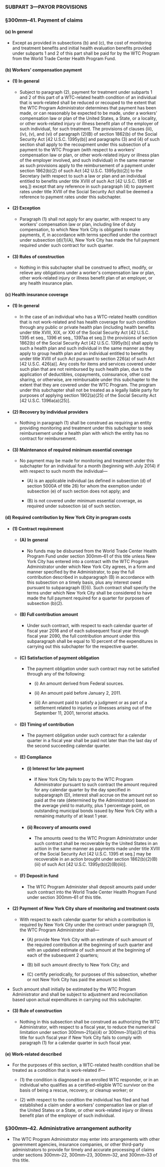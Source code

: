### SUBPART 3—PAYOR PROVISIONS

### §300mm–41. Payment of claims
#### (a) In general
* Except as provided in subsections (b) and (c), the cost of monitoring and treatment benefits and initial health evaluation benefits provided under subparts 1 and 2 of this part shall be paid for by the WTC Program from the World Trade Center Health Program Fund.

#### (b) Workers' compensation payment
* #### (1) In general
  * Subject to paragraph (2), payment for treatment under subparts 1 and 2 of this part of a WTC-related health condition of an individual that is work-related shall be reduced or recouped to the extent that the WTC Program Administrator determines that payment has been made, or can reasonably be expected to be made, under a workers' compensation law or plan of the United States, a State, or a locality, or other work-related injury or illness benefit plan of the employer of such individual, for such treatment. The provisions of clauses (iii), (iv), (v), and (vi) of paragraph (2)(B) of section 1862(b) of the Social Security Act [42 U.S.C. 1395y(b)] and paragraphs (3) and (4) of such section shall apply to the recoupment under this subsection of a payment to the WTC Program (with respect to a workers' compensation law or plan, or other work-related injury or illness plan of the employer involved, and such individual) in the same manner as such provisions apply to the reimbursement of a payment under section 1862(b)(2) of such Act [42 U.S.C. 1395y(b)(2)] to the Secretary (with respect to such a law or plan and an individual entitled to benefits under title XVIII of such Act [42 U.S.C. 1395 et seq.]) except that any reference in such paragraph (4) to payment rates under title XVIII of the Social Security Act shall be deemed a reference to payment rates under this subchapter.

* #### (2) Exception
  * Paragraph (1) shall not apply for any quarter, with respect to any workers' compensation law or plan, including line of duty compensation, to which New York City is obligated to make payments, if, in accordance with terms specified under the contract under subsection (d)(1)(A), New York City has made the full payment required under such contract for such quarter.

* #### (3) Rules of construction
  * Nothing in this subchapter shall be construed to affect, modify, or relieve any obligations under a worker's compensation law or plan, other work-related injury or illness benefit plan of an employer, or any health insurance plan.

#### (c) Health insurance coverage
* #### (1) In general
  * In the case of an individual who has a WTC-related health condition that is not work-related and has health coverage for such condition through any public or private health plan (including health benefits under title XVIII, XIX, or XXI of the Social Security Act [42 U.S.C. 1395 et seq., 1396 et seq., 1397aa et seq.]) the provisions of section 1862(b) of the Social Security Act [42 U.S.C. 1395y(b)] shall apply to such a health plan and such individual in the same manner as they apply to group health plan and an individual entitled to benefits under title XVIII of such Act pursuant to section 226(a) of such Act [42 U.S.C. 426(a)]. Any costs for items and services covered under such plan that are not reimbursed by such health plan, due to the application of deductibles, copayments, coinsurance, other cost sharing, or otherwise, are reimbursable under this subchapter to the extent that they are covered under the WTC Program. The program under this subchapter shall not be treated as a legally liable party for purposes of applying section 1902(a)(25) of the Social Security Act [42 U.S.C. 1396a(a)(25)].

* #### (2) Recovery by individual providers
  * Nothing in paragraph (1) shall be construed as requiring an entity providing monitoring and treatment under this subchapter to seek reimbursement under a health plan with which the entity has no contract for reimbursement.

* #### (3) Maintenance of required minimum essential coverage
  * No payment may be made for monitoring and treatment under this subchapter for an individual for a month (beginning with July 2014) if with respect to such month the individual—

    * (A) is an applicable individual (as defined in subsection (d) of section 5000A of title 26) for whom the exemption under subsection (e) of such section does not apply; and

    * (B) is not covered under minimum essential coverage, as required under subsection (a) of such section.

#### (d) Required contribution by New York City in program costs
* #### (1) Contract requirement
  * #### (A) In general
    * No funds may be disbursed from the World Trade Center Health Program Fund under section 300mm–61 of this title unless New York City has entered into a contract with the WTC Program Administrator under which New York City agrees, in a form and manner specified by the Administrator, to pay the full contribution described in subparagraph (B) in accordance with this subsection on a timely basis, plus any interest owed pursuant to subparagraph (E)(i). Such contract shall specify the terms under which New York City shall be considered to have made the full payment required for a quarter for purposes of subsection (b)(2).

  * #### (B) Full contribution amount
    * Under such contract, with respect to each calendar quarter of fiscal year 2016 and of each subsequent fiscal year through fiscal year 2090, the full contribution amount under this subparagraph shall be equal to 10 percent of the expenditures in carrying out this subchapter for the respective quarter.

  * #### (C) Satisfaction of payment obligation
    * The payment obligation under such contract may not be satisfied through any of the following:

      * (i) An amount derived from Federal sources.

      * (ii) An amount paid before January 2, 2011.

      * (iii) An amount paid to satisfy a judgment or as part of a settlement related to injuries or illnesses arising out of the September 11, 2001, terrorist attacks.

  * #### (D) Timing of contribution
    * The payment obligation under such contract for a calendar quarter in a fiscal year shall be paid not later than the last day of the second succeeding calendar quarter.

  * #### (E) Compliance
    * #### (i) Interest for late payment
      * If New York City fails to pay to the WTC Program Administrator pursuant to such contract the amount required for any calendar quarter by the day specified in subparagraph (D), interest shall accrue on the amount not so paid at the rate (determined by the Administrator) based on the average yield to maturity, plus 1 percentage point, on outstanding municipal bonds issued by New York City with a remaining maturity of at least 1 year.

    * #### (ii) Recovery of amounts owed
      * The amounts owed to the WTC Program Administrator under such contract shall be recoverable by the United States in an action in the same manner as payments made under title XVIII of the Social Security Act [42 U.S.C. 1395 et seq.] may be recoverable in an action brought under section 1862(b)(2)(B)(iii) of such Act [42 U.S.C. 1395y(b)(2)(B)(iii)].

  * #### (F) Deposit in fund
    * The WTC Program Administer shall deposit amounts paid under such contract into the World Trade Center Health Program Fund under section 300mm–61 of this title.

* #### (2) Payment of New York City share of monitoring and treatment costs
  * With respect to each calendar quarter for which a contribution is required by New York City under the contract under paragraph (1), the WTC Program Administrator shall—

    * (A) provide New York City with an estimate of such amount of the required contribution at the beginning of such quarter and with an updated estimate of such amount at the beginning of each of the subsequent 2 quarters;

    * (B) bill such amount directly to New York City; and

    * (C) certify periodically, for purposes of this subsection, whether or not New York City has paid the amount so billed.


* Such amount shall initially be estimated by the WTC Program Administrator and shall be subject to adjustment and reconciliation based upon actual expenditures in carrying out this subchapter.

* #### (3) Rule of construction
  * Nothing in this subsection shall be construed as authorizing the WTC Administrator, with respect to a fiscal year, to reduce the numerical limitation under section 300mm–21(a)(4) or 300mm–31(a)(3) of this title for such fiscal year if New York City fails to comply with paragraph (1) for a calendar quarter in such fiscal year.

#### (e) Work-related described
* For the purposes of this section, a WTC-related health condition shall be treated as a condition that is work-related if—

  * (1) the condition is diagnosed in an enrolled WTC responder, or in an individual who qualifies as a certified-eligible WTC survivor on the basis of being a rescue, recovery, or cleanup worker; or

  * (2) with respect to the condition the individual has filed and had established a claim under a workers' compensation law or plan of the United States or a State, or other work-related injury or illness benefit plan of the employer of such individual.

### §300mm–42. Administrative arrangement authority
* The WTC Program Administrator may enter into arrangements with other government agencies, insurance companies, or other third-party administrators to provide for timely and accurate processing of claims under sections 300mm–22, 300mm–23, 300mm–32, and 300mm–33 of this title.